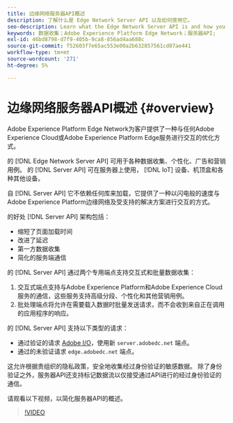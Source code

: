 ```yaml
---
title: 边缘网络服务器API概述
description: 了解什么是 Edge Network Server API 以及如何使用它。
seo-description: Learn what the Edge Network Server API is and how you can use it.
keywords: 数据收集；Adobe Experience Platform Edge Network；服务器API;
exl-id: 46bd8798-d7f9-405b-9ca8-856ad4aa688c
source-git-commit: f52603f7e65ac553e00a2b632857561cd07ae441
workflow-type: tm+mt
source-wordcount: '271'
ht-degree: 5%

---
```


# 边缘网络服务器API概述 {#overview}

Adobe Experience Platform Edge Network为客户提供了一种与任何Adobe Experience Cloud或Adobe Experience Platform Edge服务进行交互的优化方式。

的 [!DNL Edge Network Server API] 可用于各种数据收集、个性化、广告和营销用例。 的 [!DNL Server API] 可在服务器上使用， [!DNL IoT] 设备、机顶盒和各种其他设备。

自 [!DNL Server API] 它不依赖任何库来加载，它提供了一种以闪电般的速度与Adobe Experience Platform边缘网络及受支持的解决方案进行交互的方式。

的好处 [!DNL Server API] 架构包括：

* 缩短了页面加载时间
* 改进了延迟
* 第一方数据收集
* 简化的服务端通信

的 [!DNL Server API] 通过两个专用端点支持交互式和批量数据收集：

1. 交互式端点支持与Adobe Experience Platform和Adobe Experience Cloud服务的通信，这些服务支持高级分段、个性化和其他营销用例。
2. 批处理端点将允许在需要载入数据时批量发送请求，而不会收到来自正在调用的应用程序的响应。

的 [!DNL Server API] 支持以下类型的请求：

* 通过验证的请求 [Adobe I/O](https://developer.adobe.com/)，使用新 `server.adobedc.net` 端点。
* 通过的未验证请求 `edge.adobedc.net` 端点。

这允许根据贵组织的隐私政策，安全地收集经过身份验证的敏感数据。 除了身份验证之外，服务器API还支持标记数据流以仅接受通过API进行的经过身份验证的通信。

请观看以下视频，以简化服务器API的概述。

>[!VIDEO](https://video.tv.adobe.com/v/341448/)
